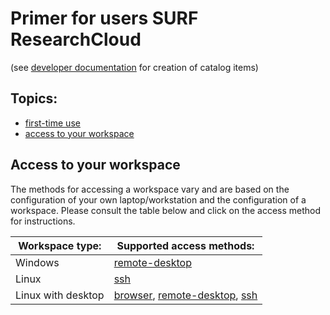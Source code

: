 # Primer for users SURF ResearchCloud
(see [developer documentation](index.md) for creation of catalog items)   

## Topics:
- [first-time use](primer/first-time-use.md)
- [access to your workspace](#access-to-your-workspace)

## Access to your workspace
The methods for accessing a workspace vary and are based on 
the configuration of your own laptop/workstation and the
configuration of a workspace. Please consult the table below
and click on the access method for instructions.

| Workspace type:     | Supported access methods: |
| ------------------- | --------------- |
| Windows             | [remote-desktop](primer/access-rdp.md)  |
| Linux               | [ssh](primer/access-ssh.md)             |
| Linux with desktop  | [browser](primer/access-browser.md), [remote-desktop](primer/access-rdp.md), [ssh](primer/access-ssh.md) |




